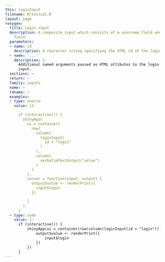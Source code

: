 ```yaml
---
this: loginInput
filename: R/textual.R
layout: page
roxygen:
  title: Login input
  description: A composite input which consists of a username field and a password
    field.
  parameters:
  - name: id
    description: A character string specifying the HTML id of the login input.
  - name: '...'
    description: |-
      Additional named arguments passed as HTML attibutes to the login
      input.
  sections: ~
  return: ~
  family: inputs
  name: ~
  rdname: ~
  examples:
  - type: source
    value: |2-

      if (interactive()) {
        shinyApp(
          ui = container(
            row(
              column(
                loginInput(
                  id = "login"
                )
              ),
              column(
                verbatimTextOutput("value")
              )
            )
          ),
          server = function(input, output) {
            output$value <- renderPrint({
              input$login
            })

          }
        )
      }
  - type: code
    value: |-
      if (interactive()) {
          shinyApp(ui = container(row(column(loginInput(id = "login")), column(verbatimTextOutput("value")))), server = function(input, output) {
              output$value <- renderPrint({
                  input$login
              })
          })
      }
---
```


